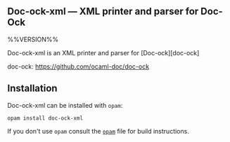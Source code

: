 Doc-ock-xml — XML printer and parser for Doc-Ock
------------------------------------------------
%%VERSION%%

Doc-ock-xml is an XML printer and parser for [Doc-ock][doc-ock]

doc-ock: https://github.com/ocaml-doc/doc-ock

## Installation

Doc-ock-xml can be installed with `opam`:

    opam install doc-ock-xml

If you don't use `opam` consult the [`opam`](opam) file for build instructions.



